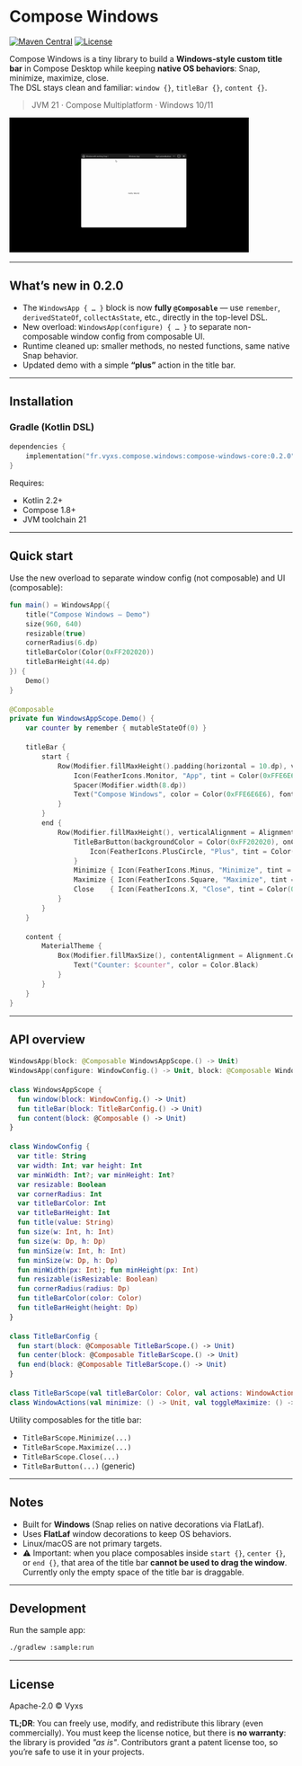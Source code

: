 # Compose Windows
[![Maven Central](https://img.shields.io/maven-central/v/fr.vyxs.compose.windows/compose-windows-core.svg?label=Maven%20Central)](https://central.sonatype.com/artifact/fr.vyxs.compose.windows/compose-windows-core)
[![License](https://img.shields.io/badge/License-Apache_2.0-blue.svg)](https://www.apache.org/licenses/LICENSE-2.0)

Compose Windows is a tiny library to build a **Windows-style custom title bar** in Compose Desktop while keeping **native OS behaviors**: Snap, minimize, maximize, close.  
The DSL stays clean and familiar: `window {}`, `titleBar {}`, `content {}`.

> JVM 21 · Compose Multiplatform · Windows 10/11

![Windows Snap demo](docs/media/snap.gif)

---

## What’s new in 0.2.0

- The `WindowsApp { … }` block is now **fully `@Composable`** — use `remember`, `derivedStateOf`, `collectAsState`, etc., directly in the top-level DSL.
- New overload: `WindowsApp(configure) { … }` to separate non-composable window config from composable UI.
- Runtime cleaned up: smaller methods, no nested functions, same native Snap behavior.
- Updated demo with a simple **“plus”** action in the title bar.

---

## Installation

### Gradle (Kotlin DSL)

```kotlin
dependencies {
    implementation("fr.vyxs.compose.windows:compose-windows-core:0.2.0")
}
```

Requires:

* Kotlin 2.2+
* Compose 1.8+
* JVM toolchain 21

---

## Quick start

Use the new overload to separate window config (not composable) and UI (composable):

```kotlin
fun main() = WindowsApp({
    title("Compose Windows — Demo")
    size(960, 640)
    resizable(true)
    cornerRadius(6.dp)
    titleBarColor(Color(0xFF202020))
    titleBarHeight(44.dp)
}) {
    Demo()
}

@Composable
private fun WindowsAppScope.Demo() {
    var counter by remember { mutableStateOf(0) }

    titleBar {
        start {
            Row(Modifier.fillMaxHeight().padding(horizontal = 10.dp), verticalAlignment = Alignment.CenterVertically) {
                Icon(FeatherIcons.Monitor, "App", tint = Color(0xFFE6E6E6))
                Spacer(Modifier.width(8.dp))
                Text("Compose Windows", color = Color(0xFFE6E6E6), fontSize = 14.sp)
            }
        }
        end {
            Row(Modifier.fillMaxHeight(), verticalAlignment = Alignment.CenterVertically) {
                TitleBarButton(backgroundColor = Color(0xFF202020), onClick = { counter++ }) {
                    Icon(FeatherIcons.PlusCircle, "Plus", tint = Color(0xFFE6E6E6))
                }
                Minimize { Icon(FeatherIcons.Minus, "Minimize", tint = Color(0xFFE6E6E6)) }
                Maximize { Icon(FeatherIcons.Square, "Maximize", tint = Color(0xFFE6E6E6)) }
                Close    { Icon(FeatherIcons.X, "Close", tint = Color(0xFFFFEEEE)) }
            }
        }
    }

    content {
        MaterialTheme {
            Box(Modifier.fillMaxSize(), contentAlignment = Alignment.Center) {
                Text("Counter: $counter", color = Color.Black)
            }
        }
    }
}
```

---

## API overview

```kotlin
WindowsApp(block: @Composable WindowsAppScope.() -> Unit)
WindowsApp(configure: WindowConfig.() -> Unit, block: @Composable WindowsAppScope.() -> Unit)

class WindowsAppScope {
  fun window(block: WindowConfig.() -> Unit)
  fun titleBar(block: TitleBarConfig.() -> Unit)
  fun content(block: @Composable () -> Unit)
}

class WindowConfig {
  var title: String
  var width: Int; var height: Int
  var minWidth: Int?; var minHeight: Int?
  var resizable: Boolean
  var cornerRadius: Int
  var titleBarColor: Int
  var titleBarHeight: Int
  fun title(value: String)
  fun size(w: Int, h: Int)
  fun size(w: Dp, h: Dp)
  fun minSize(w: Int, h: Int)
  fun minSize(w: Dp, h: Dp)
  fun minWidth(px: Int); fun minHeight(px: Int)
  fun resizable(isResizable: Boolean)
  fun cornerRadius(radius: Dp)
  fun titleBarColor(color: Color)
  fun titleBarHeight(height: Dp)
}

class TitleBarConfig {
  fun start(block: @Composable TitleBarScope.() -> Unit)
  fun center(block: @Composable TitleBarScope.() -> Unit)
  fun end(block: @Composable TitleBarScope.() -> Unit)
}

class TitleBarScope(val titleBarColor: Color, val actions: WindowActions)
class WindowActions(val minimize: () -> Unit, val toggleMaximize: () -> Unit, val close: () -> Unit)
```

Utility composables for the title bar:

* `TitleBarScope.Minimize(...)`
* `TitleBarScope.Maximize(...)`
* `TitleBarScope.Close(...)`
* `TitleBarButton(...)` (generic)

---

## Notes

* Built for **Windows** (Snap relies on native decorations via FlatLaf).
* Uses **FlatLaf** window decorations to keep OS behaviors.
* Linux/macOS are not primary targets.
* ⚠️ Important: when you place composables inside `start {}`, `center {}`, or `end {}`, that area of the title bar **cannot be used to drag the window**. Currently only the empty space of the title bar is draggable.
---

## Development

Run the sample app:

```bash
./gradlew :sample:run
```

---

## License

Apache-2.0 © Vyxs

**TL;DR**: You can freely use, modify, and redistribute this library (even commercially). You must keep the license notice, but there is **no warranty**: the library is provided *"as is"*. Contributors grant a patent license too, so you’re safe to use it in your projects.